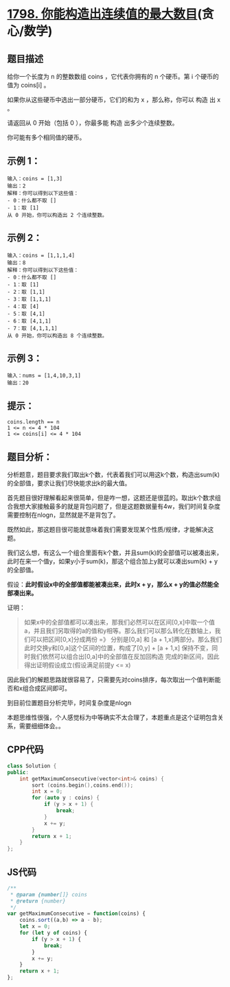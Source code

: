 # [1798. 你能构造出连续值的最大数目](https://leetcode.cn/problems/maximum-number-of-consecutive-values-you-can-make/)(贪心/数学)

## 题目描述
给你一个长度为 n 的整数数组 coins ，它代表你拥有的 n 个硬币。第 i 个硬币的值为 coins[i] 。

如果你从这些硬币中选出一部分硬币，它们的和为 x ，那么称，你可以 构造 出 x 。

请返回从 0 开始（包括 0 ），你最多能 构造 出多少个连续整数。

你可能有多个相同值的硬币。


## 示例 1：
```
输入：coins = [1,3]
输出：2
解释：你可以得到以下这些值：
- 0：什么都不取 []
- 1：取 [1]
从 0 开始，你可以构造出 2 个连续整数。
```

## 示例 2：
```
输入：coins = [1,1,1,4]
输出：8
解释：你可以得到以下这些值：
- 0：什么都不取 []
- 1：取 [1]
- 2：取 [1,1]
- 3：取 [1,1,1]
- 4：取 [4]
- 5：取 [4,1]
- 6：取 [4,1,1]
- 7：取 [4,1,1,1]
从 0 开始，你可以构造出 8 个连续整数。
```

## 示例 3：
```
输入：nums = [1,4,10,3,1]
输出：20
```

## 提示：
```
coins.length == n
1 <= n <= 4 * 104
1 <= coins[i] <= 4 * 104
```

## 题目分析：
分析题意，题目要求我们取出k个数，代表着我们可以用这k个数，构造出sum(k)的全部值，要求让我们尽快能求出k的最大值。

首先题目很好理解看起来很简单，但是咋一想，这题还是很蓝的。取出k个数求组合我想大家接触最多的就是背包问题了，但是这题数据量有4w，我们时间复杂度需要控制在nlogn，显然就是不是背包了。

既然如此，那这题目很可能就意味着我们需要发现某个性质/规律，才能解决这题。

我们这么想，有这么一个组合里面有k个数，并且sum(k)的全部值可以被凑出来，此时在来一个值y，如果y小于sum(k)，那这个组合加上y就可以凑出sum(k) + y的全部值。

假设：**此时假设x中的全部值都能被凑出来，此时x + y，那么x + y的值必然能全部凑出来。**

证明：
> 如果x中的全部值都可以凑出来，那我们必然可以在区间[0,x]中取一个值a，并且我们另取得的a的值和y相等。那么我们可以那么转化在数轴上，我们可以把区间[0,x]分成两份 =》
> 分别是[0,a] 和 [a + 1,x]两部分。那么我们此时交换y和[0,a]这个区间的位置，构成了[0,y] + [a + 1,x] 保持不变，同时我们依然可以组合出[0,a]中的全部值在反加回构造
> 完成的新区间，因此得出证明假设成立(假设满足前提y <= x)

因此我们的解题思路就很容易了，只需要先对coins排序，每次取出一个值判断能否和x组合成区间即可。

到目前位置题目分析完毕，时间复杂度是nlogn

本题思维性很强，个人感觉标为中等确实不太合理了，本题重点是这个证明包含关系，需要细细体会。。

## CPP代码

```cpp
class Solution {
public:
    int getMaximumConsecutive(vector<int>& coins) {
        sort (coins.begin(),coins.end());
        int x = 0;
        for (auto y : coins) {
            if (y > x + 1) {
                break;
            }
            x += y;
        }
        return x + 1;
    }
};
```

## JS代码

```Javascript
/**
 * @param {number[]} coins
 * @return {number}
 */
var getMaximumConsecutive = function(coins) {
    coins.sort((a,b) => a - b);
    let x = 0;
    for (let y of coins) {
        if (y > x + 1) {
            break;
        }
        x += y;
    }
    return x + 1;
};
```




